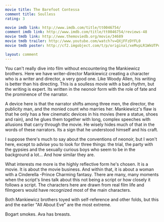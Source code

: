 ```yaml
---
movie title: The Barefoot Contessa
comment title: Soulless
rating: 3

movie imdb link: http://www.imdb.com/title/tt0046754/
comment imdb link: http://www.imdb.com/title/tt0046754/reviews-48
movie tmdb link: http://www.themoviedb.org/movie/34689
movie tmdb trailer: http://www.youtube.com/watch?v=QXjFFzDYFL0
movie tmdb poster: http://cf2.imgobject.com/t/p/original/xeMvpLR1WkUTPdxFd3dOWXoQZAj.jpg

layout: comment
---
```


You can't really dive into film without encountering the Mankiewicz brothers. Here we have writer-director Mankiewicz creating a character who is a writer and director, a very good one. Like Woody Allen, his writing is better than his directing. This is a soulless movie with a bad rhythm, but the writing is expert. Its written in the neonoir form with the role of fate and the prominence of the narrator. 

A device here is that the narrator shifts among three men, the director, the publicity man, and the monied count who marries her. Mankiewicz's flaw is that he only has a few cinematic devices in his movies (here a statue, shoes and rain), and he glues them together with long, complex speeches with allusions that carry through the movie. He wisely hides much of that in the words of these narrators. Its a sign that he understood himself and his craft.

I suppose there's much to say about the conventions of neonoir, but I won't here, except to advise you to look for three things: the trial, the party with the gypsies and the sexually curious boys who seem to be in the background a lot... And how similar they are.

What interests me more is the highly reflective form he's chosen. It is a movie. It is about the movie business. And within that, it is about a woman with a Cinderella -Prince Charming fantasy. There are many, many moments when the script's lines talk about this not being a script or how closely it follows a script. The characters here are drawn from real film life and filmgoers would have recognized most of the main characters.

Both Mankiewicz brothers toyed with self-reference and other folds, but this and the earlier "All About Eve" are the most extreme.

Bogart smokes. Ava has breasts.